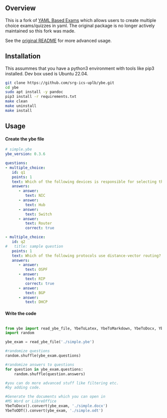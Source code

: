 ## Overview

This is a fork of [YAML Based Exams](https://github.com/robbert-harms/ybe) which 
allows users to create multiple choice exams/quizzes in yaml. The original package 
is no longer actively maintained so this fork was made. 

See the [original README](./README.rst) for more advanced usage.

## Installation

This assummes that you have a python3 environment with tools like pip3 installed.
Dev box used is Ubuntu 22.04.

```bash
git clone https://github.com/srg-ics-uplb/ybe.git
cd ybe
sudo apt install -y pandoc
pip3 install -r requirements.txt
make clean
make uninstall
make install
```

## Usage

#### Create the ybe file

```yaml
# simple.ybe
ybe_version: 0.3.6

questions:
- multiple_choice:
   id: q1
   points: 1
   text: Which of the following devices is responsible for selecting the best path for a datagram?
   answers:
      - answer:
         text: NIC
      - answer:
         text: Hub
      - answer:
         text: Switch
      - answer: 
         text: Router
         correct: true

- multiple_choice:
   id: q2
#   title: sample question
   points: 1
   text: Which of the following protocols use distance-vector routing?
   answers:
      - answer:
         text: OSPF
      - answer:
         text: RIP
         correct: true
      - answer:
         text: BGP
      - answer: 
         text: DHCP
```

#### Write the code

```python

from ybe import read_ybe_file, YbeToLatex, YbeToMarkdown, YbeToDocx, YbeToODT, YbeToHTML
import random

ybe_exam = read_ybe_file('./simple.ybe')

#randomize questions
random.shuffle(ybe_exam.questions)

#randomize answers to questions
for question in ybe_exam.questions:
    random.shuffle(question.answers)

#you can do more advanced stuff like filtering etc.
#by adding code. 

#Generate the documents which you can open in 
#MS Word or LibreOffice
YbeToDocx().convert(ybe_exam, './simple.docx')
YbeToODT().convert(ybe_exam, './simple.odt')

```


